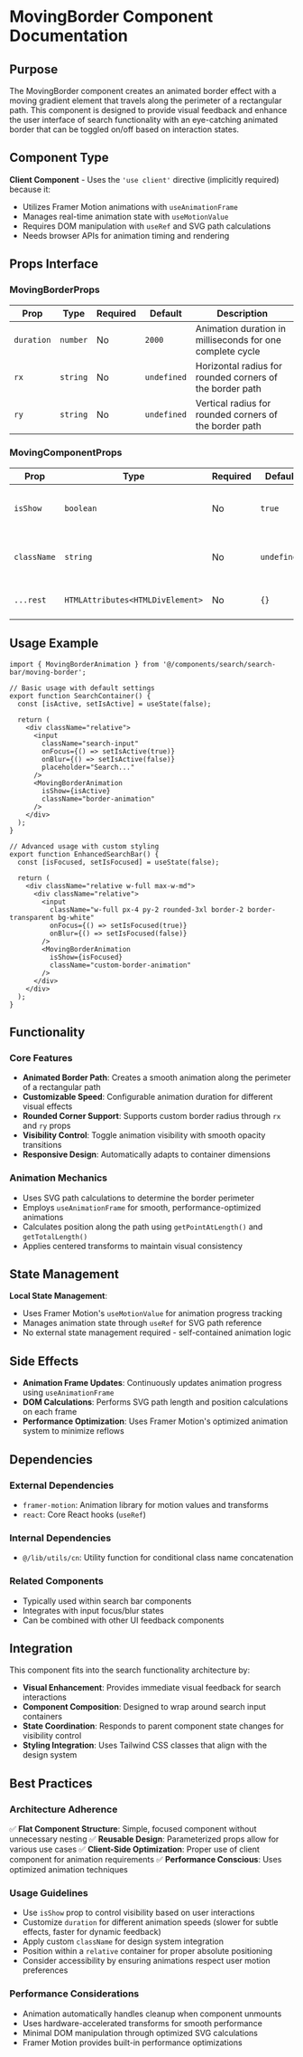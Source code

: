 # MovingBorder Component Documentation

## Purpose
The MovingBorder component creates an animated border effect with a moving gradient element that travels along the perimeter of a rectangular path. This component is designed to provide visual feedback and enhance the user interface of search functionality with an eye-catching animated border that can be toggled on/off based on interaction states.

## Component Type
**Client Component** - Uses the `'use client'` directive (implicitly required) because it:
- Utilizes Framer Motion animations with `useAnimationFrame`
- Manages real-time animation state with `useMotionValue`
- Requires DOM manipulation with `useRef` and SVG path calculations
- Needs browser APIs for animation timing and rendering

## Props Interface

### MovingBorderProps
| Prop | Type | Required | Default | Description |
|------|------|----------|---------|-------------|
| `duration` | `number` | No | `2000` | Animation duration in milliseconds for one complete cycle |
| `rx` | `string` | No | `undefined` | Horizontal radius for rounded corners of the border path |
| `ry` | `string` | No | `undefined` | Vertical radius for rounded corners of the border path |

### MovingComponentProps
| Prop | Type | Required | Default | Description |
|------|------|----------|---------|-------------|
| `isShow` | `boolean` | No | `true` | Controls visibility of the animated border |
| `className` | `string` | No | `undefined` | Additional CSS classes for styling customization |
| `...rest` | `HTMLAttributes<HTMLDivElement>` | No | `{}` | Standard HTML div attributes |

## Usage Example

```tsx
import { MovingBorderAnimation } from '@/components/search/search-bar/moving-border';

// Basic usage with default settings
export function SearchContainer() {
  const [isActive, setIsActive] = useState(false);
  
  return (
    <div className="relative">
      <input 
        className="search-input"
        onFocus={() => setIsActive(true)}
        onBlur={() => setIsActive(false)}
        placeholder="Search..."
      />
      <MovingBorderAnimation 
        isShow={isActive}
        className="border-animation"
      />
    </div>
  );
}

// Advanced usage with custom styling
export function EnhancedSearchBar() {
  const [isFocused, setIsFocused] = useState(false);
  
  return (
    <div className="relative w-full max-w-md">
      <div className="relative">
        <input 
          className="w-full px-4 py-2 rounded-3xl border-2 border-transparent bg-white"
          onFocus={() => setIsFocused(true)}
          onBlur={() => setIsFocused(false)}
        />
        <MovingBorderAnimation 
          isShow={isFocused}
          className="custom-border-animation"
        />
      </div>
    </div>
  );
}
```

## Functionality

### Core Features
- **Animated Border Path**: Creates a smooth animation along the perimeter of a rectangular path
- **Customizable Speed**: Configurable animation duration for different visual effects
- **Rounded Corner Support**: Supports custom border radius through `rx` and `ry` props
- **Visibility Control**: Toggle animation visibility with smooth opacity transitions
- **Responsive Design**: Automatically adapts to container dimensions

### Animation Mechanics
- Uses SVG path calculations to determine the border perimeter
- Employs `useAnimationFrame` for smooth, performance-optimized animations
- Calculates position along the path using `getPointAtLength()` and `getTotalLength()`
- Applies centered transforms to maintain visual consistency

## State Management
**Local State Management**: 
- Uses Framer Motion's `useMotionValue` for animation progress tracking
- Manages animation state through `useRef` for SVG path reference
- No external state management required - self-contained animation logic

## Side Effects
- **Animation Frame Updates**: Continuously updates animation progress using `useAnimationFrame`
- **DOM Calculations**: Performs SVG path length and position calculations on each frame
- **Performance Optimization**: Uses Framer Motion's optimized animation system to minimize reflows

## Dependencies

### External Dependencies
- `framer-motion`: Animation library for motion values and transforms
- `react`: Core React hooks (`useRef`)

### Internal Dependencies
- `@/lib/utils/cn`: Utility function for conditional class name concatenation

### Related Components
- Typically used within search bar components
- Integrates with input focus/blur states
- Can be combined with other UI feedback components

## Integration
This component fits into the search functionality architecture by:
- **Visual Enhancement**: Provides immediate visual feedback for search interactions
- **Component Composition**: Designed to wrap around search input containers
- **State Coordination**: Responds to parent component state changes for visibility control
- **Styling Integration**: Uses Tailwind CSS classes that align with the design system

## Best Practices

### Architecture Adherence
✅ **Flat Component Structure**: Simple, focused component without unnecessary nesting
✅ **Reusable Design**: Parameterized props allow for various use cases
✅ **Client-Side Optimization**: Proper use of client component for animation requirements
✅ **Performance Conscious**: Uses optimized animation techniques

### Usage Guidelines
- Use `isShow` prop to control visibility based on user interactions
- Customize `duration` for different animation speeds (slower for subtle effects, faster for dynamic feedback)
- Apply custom `className` for design system integration
- Position within a `relative` container for proper absolute positioning
- Consider accessibility by ensuring animations respect user motion preferences

### Performance Considerations
- Animation automatically handles cleanup when component unmounts
- Uses hardware-accelerated transforms for smooth performance
- Minimal DOM manipulation through optimized SVG calculations
- Framer Motion provides built-in performance optimizations
